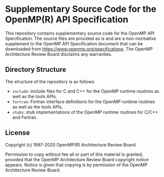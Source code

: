 # Supplementary Source Code for the OpenMP(R) API Specification

This repository contains supplementary source code for the OpenMP API
Specification.  The source files are provided as is and are a non-normative
supplement to the OpenMP API Specification document that can be downloaded
from https://www.openmp.org/specifications.  The OpenMP Architecture Review
Board disclaims any warranties.


## Directory Structure
The structure of the repository is as follows:

- `include`:
   include files for C and C++ for the OpenMP runtime routines as well as
   the tools APIs.
- `fortran`:
   Fortran interface definitions for the OpenMP runtime routines as well
   as the tools APIs.
- `stubs`:
   stub implementations of the OpenMP runtime routines for C/C++ and Fortran.


## License
Copyright (c) 1997-2020 OpenMP(R) Architecture Review Board.

Permission to copy without fee all or part of this material is granted, provided
that the OpenMP Architecture Review Board copyright notice appears.  Notice is
given that copying is by permission of the OpenMP Architecture Review Board.

